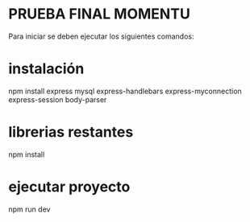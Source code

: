 # PRUEBA FINAL MOMENTU
Para iniciar se deben ejecutar los siguientes comandos:

# instalación
npm install express mysql express-handlebars express-myconnection express-session body-parser
# librerias restantes 
npm install

# ejecutar proyecto
npm run dev
